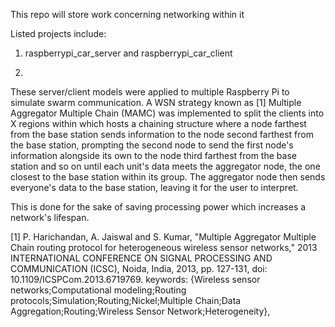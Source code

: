 This repo will store work concerning networking within it

Listed projects include:
  1) raspberrypi_car_server and raspberrypi_car_client

1)
These server/client models were applied to multiple Raspberry Pi to simulate swarm communication. A WSN strategy known as [1] Multiple Aggregator Multiple Chain (MAMC) was implemented to split the clients into X regions within which hosts a chaining structure where a node farthest from the base station sends information to the node second farthest from the base station, prompting the second node to send the first node's information alongside its own to the node third farthest from the base station and so on until each unit's data meets the aggregator node, the one closest to the base station within its group. The aggregator node then sends everyone's data to the base station, leaving it for the user to interpret.

This is done for the sake of saving processing power which increases a network's lifespan.

[1] P. Harichandan, A. Jaiswal and S. Kumar, "Multiple Aggregator Multiple Chain routing protocol for heterogeneous wireless sensor networks," 2013 INTERNATIONAL CONFERENCE ON SIGNAL PROCESSING AND COMMUNICATION (ICSC), Noida, India, 2013, pp. 127-131, doi: 10.1109/ICSPCom.2013.6719769. keywords: {Wireless sensor networks;Computational modeling;Routing protocols;Simulation;Routing;Nickel;Multiple Chain;Data Aggregation;Routing;Wireless Sensor Network;Heterogeneity},

